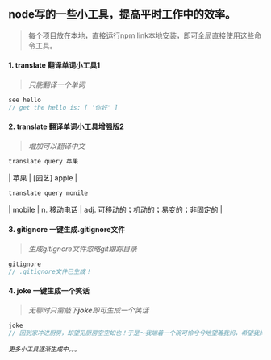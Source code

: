 ## node写的一些小工具，提高平时工作中的效率。
>每个项目放在本地，直接运行npm link本地安装，即可全局直接使用这些命令工具。

#### 1. translate 翻译单词小工具1

>*只能翻译一个单词*
```javascript
see hello
// get the hello is: [ '你好' ]
```

#### 2. translate 翻译单词小工具增强版2

>*增加可以翻译中文*
```javascript
translate query 苹果
```
| 苹果   | [园艺] apple |
```javascript
translate query monile
```
| mobile   | n. 移动电话 | adj. 可移动的；机动的；易变的；非固定的 |


#### 3. gitignore 一键生成.gitignore文件

>*生成gitignore文件忽略git跟踪目录*
```javascript
gitignore
// .gitignore文件已生成！
```

#### 4. joke 一键生成一个笑话

>*无聊时只需敲下**joke**即可生成一个笑话*
```javascript
joke
// 回到家冲进厨房，却望见厨房空空如也！于是～我端着一个碗可怜兮兮地望着我妈，希望我妈能在我无限渴望的眼神中给我下一碗面！我妈看了看我，再看了看空碗，从身上掏出一枚硬币，扔进了我捧着的碗里！我………
```

*`更多小工具逐渐生成中。。。`*